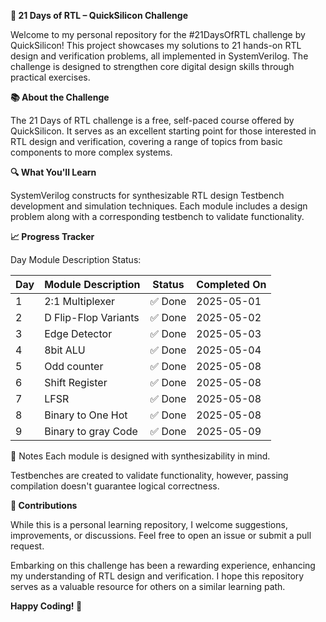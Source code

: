 **🚀 21 Days of RTL – QuickSilicon Challenge**

Welcome to my personal repository for the #21DaysOfRTL challenge by QuickSilicon! This project showcases my solutions to 21 hands-on RTL design and verification problems, all implemented in SystemVerilog. The challenge is designed to strengthen core digital design skills through practical exercises.

**📚 About the Challenge**

The 21 Days of RTL challenge is a free, self-paced course offered by QuickSilicon. It serves as an excellent starting point for those interested in RTL design and verification, covering a range of topics from basic components to more complex systems.

**🔍 What You'll Learn**

SystemVerilog constructs for synthesizable RTL design
Testbench development and simulation techniques.
Each module includes a design problem along with a corresponding testbench to validate functionality.

**📈 Progress Tracker**

Day	Module Description	Status:

| Day | Module Description      | Status | Completed On |
| --- | ----------------------- | ------ | ------------ | 
| 1   | 2:1 Multiplexer         | ✅ Done | 2025-05-01   |
| 2   | D Flip-Flop Variants    | ✅ Done | 2025-05-02   |
| 3   | Edge Detector           | ✅ Done | 2025-05-03   |
| 4   | 8bit ALU                | ✅ Done | 2025-05-04   |
| 5   | Odd counter             | ✅ Done | 2025-05-08   |
| 6   | Shift Register          | ✅ Done | 2025-05-08   |
| 7   | LFSR                    | ✅ Done | 2025-05-08   |
| 8   | Binary to One Hot       | ✅ Done | 2025-05-08   |
| 9   | Binary to gray Code     | ✅ Done | 2025-05-09   |                                                                                                                                                 


📌 Notes
Each module is designed with synthesizability in mind.

Testbenches are created to validate functionality, however, passing compilation doesn't guarantee logical correctness.

**🤝 Contributions**

While this is a personal learning repository, I welcome suggestions, improvements, or discussions. Feel free to open an issue or submit a pull request.


Embarking on this challenge has been a rewarding experience, enhancing my understanding of RTL design and verification. I hope this repository serves as a valuable resource for others on a similar learning path.

**Happy Coding! 🎉**

